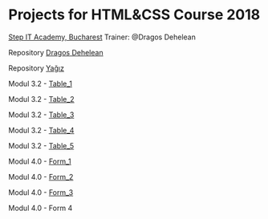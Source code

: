 # Projects for HTML&CSS Course 2018
[Step IT Academy, Bucharest](https://itstep.ro/)
Trainer: @Dragos Dehelean

<p>Repository <a href="https://github.com/dragosdehelean/HTML-CSS_FT2">Dragos Dehelean</a></p>
<p>Repository <a href="https://github.com/renown93/Stepit2018">Yağız</a></p>

<p>Modul 3.2 - <a href="https://thunder889.github.io/Step-IT/Modul%203.2/Index.html">Table_1</a></p>
<p>Modul 3.2 - <a href="https://thunder889.github.io/Step-IT/Modul%203.2/Index2.html">Table_2</a></p>
<p>Modul 3.2 - <a href="https://thunder889.github.io/Step-IT/Modul%203.2/Index3.html">Table_3</a></p>
<p>Modul 3.2 - <a href="https://thunder889.github.io/Step-IT/Modul%203.2/Index4.html">Table_4</a></p>
<p>Modul 3.2 - <a href="https://thunder889.github.io/Step-IT/Modul%203.2/Index5.html">Table_5</a></p>

<p>Modul 4.0 - <a href="https://thunder889.github.io/Step-IT/Modul%204.0/Index.html">Form_1</a></p>
<p>Modul 4.0 - <a href="https://thunder889.github.io/Step-IT/Modul%204.0/Index2.html">Form_2</a></p>
<p>Modul 4.0 - <a href="https://thunder889.github.io/Step-IT/Modul%204.0/Index3.html">Form_3</a></p>
<p>Modul 4.0 - Form 4 <a href=""></a></p>

